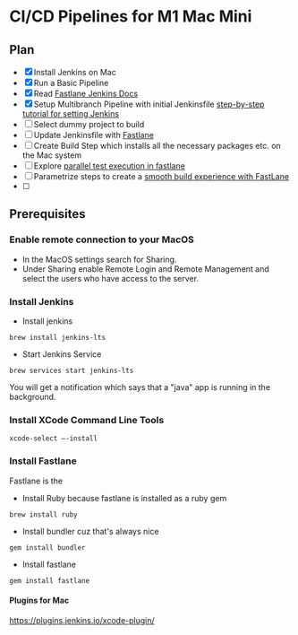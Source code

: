 # CI/CD Pipelines for M1 Mac Mini

## Plan

- [x] Install Jenkins on Mac
- [x] Run a Basic Pipeline
- [x] Read [Fastlane Jenkins Docs](https://docs.fastlane.tools/best-practices/continuous-integration/jenkins/)
- [x] Setup Multibranch Pipeline with initial Jenkinsfile [step-by-step tutorial for setting Jenkins](https://medium.com/@sumit16.kumar/ci-cd-using-fastlane-jenkins-ios-69c86ae0cdcc)
- [ ] Select dummy project to build
- [ ] Update Jenkinsfile with [Fastlane](https://www.youtube.com/watch?v=yNqCpMLmJqE)
- [ ] Create Build Step which installs all the necessary packages etc. on the Mac system
- [ ] Explore [parallel test execution in fastlane](https://dilshan-fdo.medium.com/ios-mobile-testing-parallel-execution-with-fastlane-bb92d5eef997)
- [ ] Parametrize steps to create a [smooth build experience with FastLane](https://www.runway.team/blog/how-to-build-the-perfect-fastlane-pipeline-for-ios#configuring-fastlane-for-a-project)
- [ ] 

## Prerequisites

### Enable remote connection to your MacOS
- In the MacOS settings search for Sharing.
- Under Sharing enable Remote Login and Remote Management and select the users who have access to the server.

### Install Jenkins

- Install jenkins 
```
brew install jenkins-lts
```

- Start Jenkins Service
```
brew services start jenkins-lts
```
You will get a notification which says that a "java" app is running in the background.

### Install XCode Command Line Tools

```
xcode-select —-install
```

### Install Fastlane

Fastlane is the 

- Install Ruby because fastlane is installed as a ruby gem
```
brew install ruby
```

- Install bundler cuz that's always nice
```
gem install bundler
```

- Install fastlane 
```
gem install fastlane
```

#### Plugins for Mac

https://plugins.jenkins.io/xcode-plugin/
